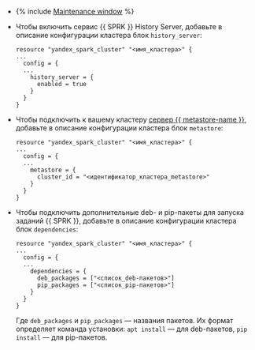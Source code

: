 * {% include [Maintenance window](maintenance-window.md) %}

* Чтобы включить сервис {{ SPRK }} History Server, добавьте в описание конфигурации кластера блок `history_server`:

    ```hcl
    resource "yandex_spark_cluster" "<имя_кластера>" {
    ...
      config = {
      ...
        history_server = {
          enabled = true
        }
      }
    }
    ```

* Чтобы подключить к вашему кластеру [сервер {{ metastore-name }}](../../../../metadata-hub/concepts/metastore.md), добавьте в описание конфигурации кластера блок `metastore`:

    ```hcl
    resource "yandex_spark_cluster" "<имя_кластера>" {
    ...
      config = {
      ...
        metastore = {
          cluster_id = "<идентификатор_кластера_metastore>"
        }
      }
    }
    ```

* Чтобы подключить дополнительные deb- и pip-пакеты для запуска заданий {{ SPRK }}, добавьте в описание конфигурации кластера блок `dependencies`:

    ```hcl
    resource "yandex_spark_cluster" "<имя_кластера>" {
    ...
      config = {
      ...
        dependencies = {
          deb_packages = ["<список_deb-пакетов>"]
          pip_packages = ["<список_pip-пакетов>"]
        }
      }
    }
    ```

    Где `deb_packages` и `pip_packages` — названия пакетов. Их формат определяет команда установки: `apt install` — для deb-пакетов, `pip install` — для pip-пакетов.